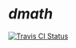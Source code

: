 # *dmath*

[![Travis CI Status](https://travis-ci.org/dagophil/dmath.svg?branch=master)](https://travis-ci.org/dagophil/dmath)
